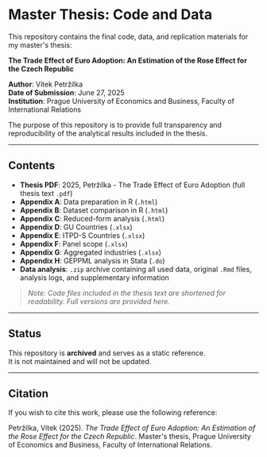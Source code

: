 # Master Thesis: Code and Data

This repository contains the final code, data, and replication materials for my master's thesis:

**The Trade Effect of Euro Adoption: An Estimation of the Rose Effect for the Czech Republic**  

**Author**: Vítek Petržílka  
**Date of Submission**: June 27, 2025  
**Institution**: Prague University of Economics and Business, Faculty of International Relations

The purpose of this repository is to provide full transparency and reproducibility of the analytical results included in the thesis.

---

## Contents

- **Thesis PDF**: 2025, Petržílka - The Trade Effect of Euro Adoption (full thesis text `.pdf`)
- **Appendix A**: Data preparation in R (`.html`)  
- **Appendix B**: Dataset comparison in R (`.html`)  
- **Appendix C**: Reduced-form analysis (`.html`)  
- **Appendix D**: GU Countries (`.xlsx`)  
- **Appendix E**: ITPD-S Countries (`.xlsx`)  
- **Appendix F**: Panel scope (`.xlsx`)  
- **Appendix G**: Aggregated industries (`.xlsx`)  
- **Appendix H**: GEPPML analysis in Stata (`.do`)  
- **Data analysis**: `.zip` archive containing all used data, original `.Rmd` files, analysis logs, and supplementary information  


> *Note: Code files included in the thesis text are shortened for readability. Full versions are provided here.*

---

## Status

This repository is **archived** and serves as a static reference.  
It is not maintained and will not be updated.

---

## Citation

If you wish to cite this work, please use the following reference:

Petržílka, Vítek (2025). *The Trade Effect of Euro Adoption: An Estimation of the Rose Effect for the Czech Republic*. Master's thesis, Prague University of Economics and Business, Faculty of International Relations.
